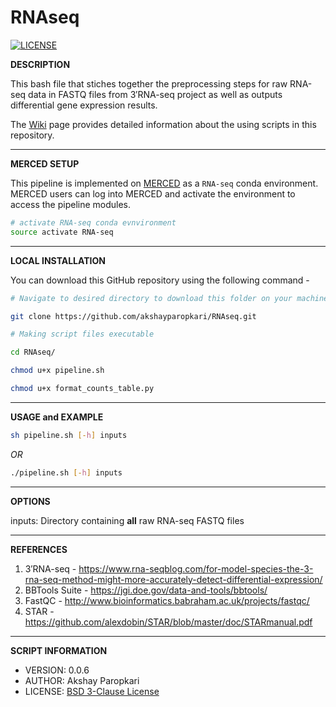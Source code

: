 # RNAseq

[![LICENSE](https://img.shields.io/badge/license-BSD%203--Clause-blue.svg?style=plastic)](https://github.com/akshayparopkari/RNAseq/blob/master/LICENSE.md)

**DESCRIPTION**

This bash file that stiches together the preprocessing steps for raw RNA-seq data in FASTQ files from 3′RNA-seq project as well as outputs differential gene expression results.

The [Wiki](https://github.com/akshayparopkari/RNAseq/wiki) page provides detailed information about the using scripts in this repository.

---

**MERCED SETUP**

This pipeline is implemented on [MERCED](https://github.com/ucmerced/merced-cluster/wiki) as a `RNA-seq` conda environment. MERCED users can log into MERCED and activate the environment to access the pipeline modules.

```sh
# activate RNA-seq conda evnvironment
source activate RNA-seq
```

---

**LOCAL INSTALLATION**

You can download this GitHub repository using the following command - 

```sh
# Navigate to desired directory to download this folder on your machine

git clone https://github.com/akshayparopkari/RNAseq.git
```

```sh
# Making script files executable

cd RNAseq/

chmod u+x pipeline.sh

chmod u+x format_counts_table.py
```

---

**USAGE and EXAMPLE**

```sh
sh pipeline.sh [-h] inputs
```

*OR*

```sh
./pipeline.sh [-h] inputs
```
---

**OPTIONS**

inputs: Directory containing __all__ raw RNA-seq FASTQ files

---

**REFERENCES**

1. 3′RNA-seq - https://www.rna-seqblog.com/for-model-species-the-3-rna-seq-method-might-more-accurately-detect-differential-expression/
2. BBTools Suite - https://jgi.doe.gov/data-and-tools/bbtools/
3. FastQC - http://www.bioinformatics.babraham.ac.uk/projects/fastqc/
4. STAR - https://github.com/alexdobin/STAR/blob/master/doc/STARmanual.pdf

---

**SCRIPT INFORMATION**

- VERSION: 0.0.6
- AUTHOR: Akshay Paropkari
- LICENSE: [BSD 3-Clause License](LICENSE.md)
